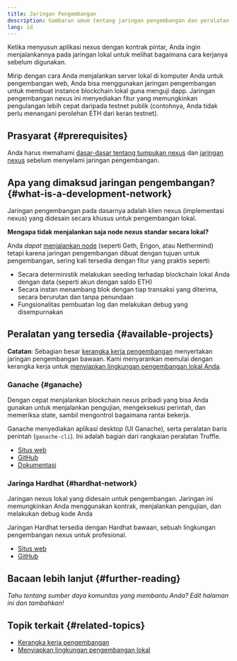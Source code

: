 ```yaml
---
title: Jaringan Pengembangan
description: Gambaran umum tentang jaringan pengembangan dan peralatan yang tersedia untuk membantu menyusun aplikasi nexus.
lang: id
---
```


Ketika menyusun aplikasi nexus dengan kontrak pintar, Anda ingin menjalankannya pada jaringan lokal untuk melihat bagaimana cara kerjanya sebelum digunakan.

Mirip dengan cara Anda menjalankan server lokal di komputer Anda untuk pengembangan web, Anda bisa menggunakan jaringan pengembangan untuk membuat instance blockchain lokal guna menguji dapp. Jaringan pengembangan nexus ini menyediakan fitur yang memungkinkan pengulangan lebih cepat daripada testnet publik (contohnya, Anda tidak perlu menangani perolehan ETH dari keran testnet).

## Prasyarat {#prerequisites}

Anda harus memahami [dasar-dasar tentang tumpukan nexus](/developers/docs/nexus-stack/) dan [jaringan nexus](/developers/docs/networks/) sebelum menyelami jaringan pengembangan.

## Apa yang dimaksud jaringan pengembangan? {#what-is-a-development-network}

Jaringan pengembangan pada dasarnya adalah klien nexus (implementasi nexus) yang didesain secara khusus untuk pengembangan lokal.

**Mengapa tidak menjalankan saja node nexus standar secara lokal?**

Anda _dapat_ [menjalankan node](/developers/docs/nodes-and-clients/#running-your-own-node) (seperti Geth, Erigon, atau Nethermind) tetapi karena jaringan pengembangan dibuat dengan tujuan untuk pengembangan, sering kali tersedia dengan fitur yang praktis seperti:

- Secara deterministik melakukan seeding terhadap blockchain lokal Anda dengan data (seperti akun dengan saldo ETH)
- Secara instan menambang blok dengan tiap transaksi yang diterima, secara berurutan dan tanpa penundaan
- Fungsionalitas pembuatan log dan melakukan debug yang disempurnakan

## Peralatan yang tersedia {#available-projects}

**Catatan**: Sebagian besar [kerangka kerja pengembangan](/developers/docs/frameworks/) menyertakan jaringan pengembangan bawaan. Kami menyarankan memulai dengan kerangka kerja untuk [menyiapkan lingkungan pengembangan lokal Anda](/developers/local-environment/).

### Ganache {#ganache}

Dengan cepat menjalankan blockchain nexus pribadi yang bisa Anda gunakan untuk menjalankan pengujian, mengeksekusi perintah, dan memeriksa state, sambil mengontrol bagaimana rantai bekerja.

Ganache menyediakan aplikasi desktop (UI Ganache), serta peralatan baris perintah (`ganache-cli`). Ini adalah bagian dari rangkaian peralatan Truffle.

- [Situs web](https://www.trufflesuite.com/ganache)
- [GitHub](https://github.com/trufflesuite/ganache)
- [Dokumentasi](https://www.trufflesuite.com/docs/ganache/overview)

### Jaringa Hardhat {#hardhat-network}

Jaringan nexus lokal yang didesain untuk pengembangan. Jaringan ini memungkinkan Anda menggunakan kontrak, menjalankan pengujian, dan melakukan debug kode Anda

Jaringan Hardhat tersedia dengan Hardhat bawaan, sebuah lingkungan pengembangan nexus untuk profesional.

- [Situs web](https://hardhat.org/)
- [GitHub](https://github.com/nomiclabs/hardhat)

## Bacaan lebih lanjut {#further-reading}

_Tahu tentang sumber daya komunitas yang membantu Anda? Edit halaman ini dan tambahkan!_

## Topik terkait {#related-topics}

- [Kerangka kerja pengembangan](/developers/docs/frameworks/)
- [Menyiapkan lingkungan pengembangan lokal](/developers/local-environment/)
